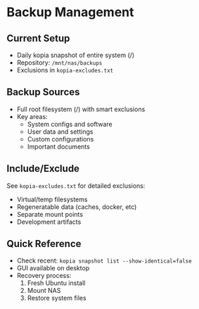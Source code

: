 # Backup Management

## Current Setup
- Daily kopia snapshot of entire system (/)
- Repository: `/mnt/nas/backups`
- Exclusions in `kopia-excludes.txt`

## Backup Sources
- Full root filesystem (/) with smart exclusions
- Key areas:
  - System configs and software
  - User data and settings
  - Custom configurations
  - Important documents

## Include/Exclude
See `kopia-excludes.txt` for detailed exclusions:
- Virtual/temp filesystems
- Regeneratable data (caches, docker, etc)
- Separate mount points
- Development artifacts

## Quick Reference
- Check recent: `kopia snapshot list --show-identical=false`
- GUI available on desktop
- Recovery process:
  1. Fresh Ubuntu install
  2. Mount NAS
  3. Restore system files
